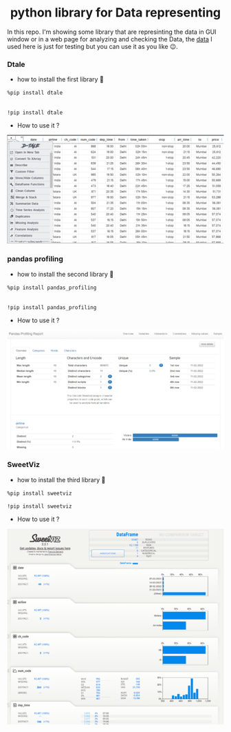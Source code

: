 
#  <h1 align="center">python library for Data representing </h1>

In this repo. I'm showing some library that are represinting the data in GUI window or in a web page for analyzing and checking the Data, 
the [data](business.csv) I used here is just for testing but you can use it as you like 😉.


### Dtale 

 - how to install the first library 🥇

```
%pip install dtale

```

```

!pip install dtale

```

- How to use it ? 

![Alt text](IMAGE/dtale.png)



### pandas profiling 

- how to install the second library 🥈

```
%pip install pandas_profiling

```

```

!pip install pandas_profiling 

```


- How to use it ?

![Alt text](<IMAGE/pandas proffiling.png>)


### SweetViz

  - how to install the third library 🥉


```
%pip install sweetviz

``` 

```
!pip install sweetviz

```

 - How to use it ?

![Alt text](IMAGE/sweetviz.png)





